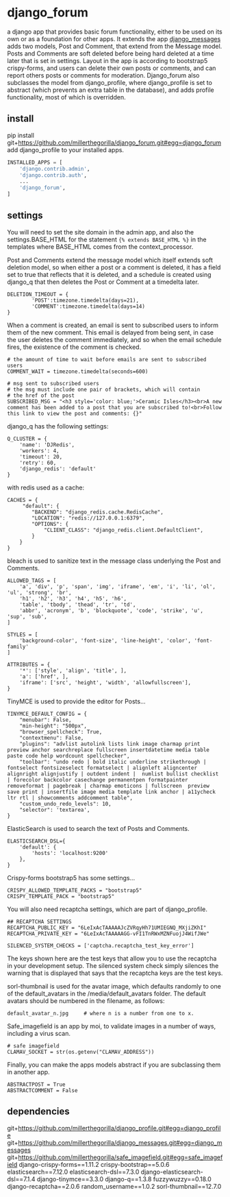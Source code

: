 # django_forum
a django app that provides basic forum functionality, either to be used on its own or as a foundation for other apps.  It extends the app [django_messages](https://github.com/millerthegorilla/django_messages) adds two models, Post and Comment, that extend from the Message model.  Posts and Comments are soft deleted before being hard deleted at a time later that is set in settings.  Layout in the app is according to bootstrap5 crispy-forms, and users can delete their own posts or comments, and can report others posts or comments for moderation.  Django_forum also subclasses the model from django_profile, where django_profile is set to abstract (which prevents an extra table in the database), and adds profile functionality, most of which is overridden.

## install
pip install git+https://github.com/millerthegorilla/django_forum.git#egg=django_forum
add django_profile to your installed apps.
```python
INSTALLED_APPS = [
    'django.contrib.admin',
    'django.contrib.auth',
    ...
    'django_forum',
]
```
## settings
You will need to set the site domain in the admin app, and also the settings.BASE_HTML for the statement `{% extends BASE_HTML %}` in the templates where BASE_HTML comes from the context_processor.

Post and Comments extend the message model which itself extends soft deletion model, so when either a post or a comment is deleted, it has a field set to true that reflects that it is deleted, and a schedule is created using django_q that then deletes the Post or Comment at a timedelta later.
```
DELETION_TIMEOUT = {
        'POST':timezone.timedelta(days=21),
        'COMMENT':timezone.timedelta(days=14)
}
```
When a comment is created, an email is sent to subscribed users to inform them of the new comment.  This email is delayed from being sent, in case the user deletes the comment immediately, and so when the email schedule fires, the existence of the comment is checked.
```
# the amount of time to wait before emails are sent to subscribed users
COMMENT_WAIT = timezone.timedelta(seconds=600)

# msg sent to subscribed users
# the msg must include one pair of brackets, which will contain
# the href of the post
SUBSCRIBED_MSG = "<h3 style='color: blue;'>Ceramic Isles</h3><br>A new comment has been added to a post that you are subscribed to!<br>Follow this link to view the post and comments: {}"
```
django_q has the following settings:
```
Q_CLUSTER = {
    'name': 'DJRedis',
    'workers': 4,
    'timeout': 20,
    'retry': 60,
    'django_redis': 'default'
}
```
with redis used as a cache:
```
CACHES = {
     "default": {
        "BACKEND": "django_redis.cache.RedisCache",
        "LOCATION": "redis://127.0.0.1:6379",
        "OPTIONS": {
            "CLIENT_CLASS": "django_redis.client.DefaultClient",
        }
    }
}
```
bleach is used to sanitize text in the message class underlying the Post and Comments.
```
ALLOWED_TAGS = [
    'a', 'div', 'p', 'span', 'img', 'iframe', 'em', 'i', 'li', 'ol', 'ul', 'strong', 'br',
    'h1', 'h2', 'h3', 'h4', 'h5', 'h6',
    'table', 'tbody', 'thead', 'tr', 'td',
    'abbr', 'acronym', 'b', 'blockquote', 'code', 'strike', 'u', 'sup', 'sub',
]

STYLES = [
    'background-color', 'font-size', 'line-height', 'color', 'font-family'
]

ATTRIBUTES = {
    '*': ['style', 'align', 'title', ],
    'a': ['href', ],
    'iframe': ['src', 'height', 'width', 'allowfullscreen'],
}
```
TinyMCE is used to provide the editor for Posts...
```
TINYMCE_DEFAULT_CONFIG = {
    "menubar": False,
    "min-height": "500px",
    "browser_spellcheck": True,
    "contextmenu": False,
    "plugins": "advlist autolink lists link image charmap print preview anchor searchreplace fullscreen insertdatetime media table paste code help wordcount spellchecker",
    "toolbar": "undo redo | bold italic underline strikethrough | fontselect fontsizeselect formatselect | alignleft aligncenter alignright alignjustify | outdent indent |  numlist bullist checklist | forecolor backcolor casechange permanentpen formatpainter removeformat | pagebreak | charmap emoticons | fullscreen  preview save print | insertfile image media template link anchor | a11ycheck ltr rtl | showcomments addcomment table",
    "custom_undo_redo_levels": 10,
    "selector": 'textarea',
}

```
ElasticSearch is used to search the text of Posts and Comments.
```
ELASTICSEARCH_DSL={
    'default': {
        'hosts': 'localhost:9200'
    },
}
```
Crispy-forms bootstrap5 has some settings...
```
CRISPY_ALLOWED_TEMPLATE_PACKS = "bootstrap5"
CRISPY_TEMPLATE_PACK = "bootstrap5"
```
You will also need recaptcha settings, which are part of django_profile.
```
## RECAPTCHA SETTINGS
RECAPTCHA_PUBLIC_KEY = "6LeIxAcTAAAAAJcZVRqyHh71UMIEGNQ_MXjiZKhI"
RECAPTCHA_PRIVATE_KEY = "6LeIxAcTAAAAAGG-vFI1TnRWxMZNFuojJ4WifJWe"

SILENCED_SYSTEM_CHECKS = ['captcha.recaptcha_test_key_error']
```
The keys shown here are the test keys that allow you to use the recaptcha in your development setup.  The silenced system check simply silences the warning that is displayed that says that the recaptcha keys are the test keys.

sorl-thumbnail is used for the avatar image, which defaults randomly to one of the default_avatars in the /media/default_avatars folder.  The default avatars should be numbered in the filename, as follows:
```
default_avatar_n.jpg     # where n is a number from one to x.
```

Safe_imagefield is an app by moi, to validate images in a number of ways, including a virus scan.
```
# safe imagefield
CLAMAV_SOCKET = str(os.getenv("CLAMAV_ADDRESS"))
```
Finally, you can make the apps models abstract if you are subclassing them in another app.
```
ABSTRACTPOST = True
ABSTRACTCOMMENT = False
```


## dependencies
git+https://github.com/millerthegorilla/django_profile.git#egg=django_profile
git+https://github.com/millerthegorilla/django_messages.git#egg=django_messages
git+https://github.com/millerthegorilla/safe_imagefield.git#egg=safe_imagefield
django-crispy-forms==1.11.2
crispy-bootstrap==5.0.6
elasticsearch==7.12.0
elasticsearch-dsl==7.3.0
django-elasticsearch-dsl==7.1.4
django-tinymce==3.3.0
django-q==1.3.8
fuzzywuzzy==0.18.0
django-recaptcha==2.0.6
random_username==1.0.2
sorl-thumbnail==12.7.0

